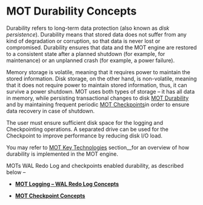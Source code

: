 # MOT Durability Concepts<a name="EN-US_TOPIC_0270171530"></a>

Durability refers to long-term data protection \(also known as  _disk persistence_\). Durability means that stored data does not suffer from any kind of degradation or corruption, so that data is never lost or compromised. Durability ensures that data and the MOT engine are restored to a consistent state after a planned shutdown \(for example, for maintenance\) or an unplanned crash \(for example, a power failure\).

Memory storage is volatile, meaning that it requires power to maintain the stored information. Disk storage, on the other hand, is non-volatile, meaning that it does not require power to maintain stored information, thus, it can survive a power shutdown. MOT uses both types of storage – it has all data in memory, while persisting transactional changes to disk  [MOT Durability](mot-durability.md)  and by maintaining frequent periodic  [MOT Checkpoints](mot-durability.md#section182761535131617)in order to ensure data recovery in case of shutdown.

The user must ensure sufficient disk space for the logging and Checkpointing operations. A separated drive can be used for the Checkpoint to improve performance by reducing disk I/O load.

You may refer to  [MOT Key Technologies](mot-key-technologies.md)  section__for an overview of how durability is implemented in the MOT engine.

MOTs WAL Redo Log and checkpoints enabled durability, as described below –

-   **[MOT Logging – WAL Redo Log Concepts](mot-logging-wal-redo-log-concepts.md)**  

-   **[MOT Checkpoint Concepts](mot-checkpoint-concepts.md)**  


